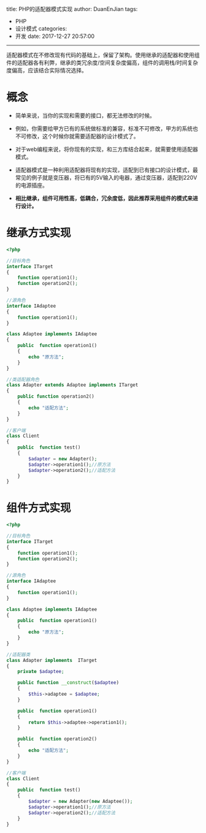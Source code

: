 title: PHP的适配器模式实现
author: DuanEnJian
tags:
  - PHP
  - 设计模式
categories:
  - 开发
date: 2017-12-27 20:57:00
---
适配器模式在不修改现有代码的基础上，保留了架构。使用继承的适配器和使用组件的适配器各有利弊，继承的类冗余度/空间复杂度偏高，组件的调用栈/时间复杂度偏高，应该结合实际情况选择。

<!-- more -->
# 概念
- 简单来说，当你的实现和需要的接口，都无法修改的时候。

- 例如，你需要给甲方已有的系统做标准的兼容，标准不可修改，甲方的系统也不可修改，这个时候你就需要适配器的设计模式了。

- 对于web编程来说，将你现有的实现，和三方库结合起来，就需要使用适配器模式。

- 适配器模式是一种利用适配器将现有的实现，适配到已有接口的设计模式，最常见的例子就是变压器，将已有的5V输入的电器，通过变压器，适配到220V的电源插座。

- **相比继承，组件可用性高，低耦合，冗余度低，因此推荐采用组件的模式来进行设计。**

# 继承方式实现
```php
<?php

//目标角色
interface ITarget
{
    function operation1();
    function operation2();
}

//源角色
interface IAdaptee
{
    function operation1();
}

class Adaptee implements IAdaptee
{
    public  function operation1()
    {
        echo "原方法";
    }
}

//类适配器角色
class Adapter extends Adaptee implements ITarget
{
    public function operation2()
    {
        echo "适配方法";
    }
}

//客户端
class Client
{
    public  function test()
    {
        $adapter = new Adapter();
        $adapter->operation1();//原方法
        $adapter->operation2();//适配方法
    }
}
```
# 组件方式实现
```php
<?php

//目标角色
interface ITarget
{
    function operation1();
    function operation2();
}

//源角色
interface IAdaptee
{
    function operation1();
}

class Adaptee implements IAdaptee
{
    public  function operation1()
    {
        echo "原方法";
    }
}

//适配器类
class Adapter implements  ITarget
{
    private $adaptee;

    public function __construct($adaptee)
    {
        $this->adaptee = $adaptee;
    }

    public  function operation1()
    {
        return $this->adaptee->operation1();
    }

    public  function operation2()
    {
        echo "适配方法";
    }
}

//客户端
class Client
{
    public  function test()
    {
        $adapter = new Adapter(new Adaptee());
        $adapter->operation1();//原方法
        $adapter->operation2();//适配方法
    }
}
```